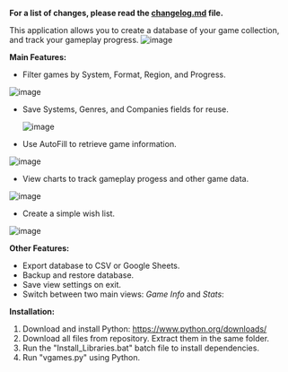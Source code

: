 <b> For a list of changes, please read the [changelog.md](changelog.md) file.</b>

This application allows you to create a database of your game collection, and track your gameplay progress.
![image](https://github.com/dgiglio84/vgames/assets/120340086/78a1fc6a-b578-4f2e-a27b-f7bc52972c37)

<b>Main Features:</b>

- Filter games by System, Format, Region, and Progress.
  
![image](https://github.com/dgiglio84/vgames/assets/120340086/387e6375-b418-4d74-996e-06c9eddb8367)

- Save Systems, Genres, and Companies fields for reuse.
  
  ![image](https://github.com/dgiglio84/vgames/assets/120340086/a40ea0fb-0765-4965-bd9a-2d5888102d55)

- Use AutoFill to retrieve game information.
  
![image](https://github.com/dgiglio84/vgames/assets/120340086/671fec8b-a989-442a-9842-75d1d47e3adf)

- View charts to track gameplay progess and other game data.

![image](https://github.com/dgiglio84/vgames/assets/120340086/13103762-d977-40c1-a0b6-a9d7a529518f)

- Create a simple wish list.
  
![image](https://github.com/dgiglio84/vgames/assets/120340086/38d82c4a-1cb5-45d0-8e6e-1c3925f134c4)

<b>Other Features:</b>
- Export database to CSV or Google Sheets.
- Backup and restore database.
- Save view settings on exit.
- Switch between two main views: <i>Game Info</i> and <i>Stats</i>:

<b>Installation:</b>

1. Download and install Python: https://www.python.org/downloads/
2. Download all files from repository. Extract them in the same folder.
3. Run the "Install_Libraries.bat" batch file to install dependencies.
4. Run "vgames.py" using Python.
